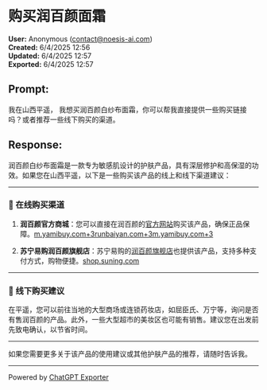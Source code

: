 # 购买润百颜面霜

**User:** Anonymous (contact@noesis-ai.com)  
**Created:** 6/4/2025 12:56  
**Updated:** 6/4/2025 12:57  
**Exported:** 6/4/2025 12:57  

## Prompt:
我在山西平遥， 我想买润百颜白纱布面霜，你可以帮我直接提供一些购买链接吗？或者推荐一些线下购买的渠道。

## Response:
润百颜白纱布面霜是一款专为敏感肌设计的护肤产品，具有深层修护和高保湿的功效。如果您在山西平遥，以下是一些购买该产品的线上和线下渠道建议：

* * *

### 🛒 在线购买渠道

1.  **润百颜官方商城**：您可以直接在润百颜的[官方网站](https://www.runbaiyan.com/skincare/product/55)购买该产品，确保正品保障。[m.yamibuy.com+3runbaiyan.com+3m.yamibuy.com+3](https://www.runbaiyan.com/skincare/product/55?utm_source=chatgpt.com)
    
2.  **苏宁易购润百颜旗舰店**：苏宁易购的[润百颜旗舰店](https://shop.suning.com/30003054/all.html)也提供该产品，支持多种支付方式，购物便捷。[shop.suning.com](https://shop.suning.com/30003054/all.html?utm_source=chatgpt.com)
    

* * *

### 🏬 线下购买建议

在平遥，您可以前往当地的大型商场或连锁药妆店，如屈臣氏、万宁等，询问是否有售润百颜的产品。此外，一些大型超市的美妆区也可能有销售。建议您在出发前先致电确认，以节省时间。

* * *

如果您需要更多关于该产品的使用建议或其他护肤产品的推荐，请随时告诉我。



---
Powered by [ChatGPT Exporter](https://www.chatgptexporter.com)